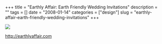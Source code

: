 +++
title = "Earthly Affair: Earth Friendly Wedding Invitations"
description = ""
tags = []
date = "2008-01-14"
categories = ["design"]
slug = "earthly-affair-earth-friendly-wedding-invitations"
+++


 

  <div id="screens-thumbs" class="clearfix">
    <div class="txt-center" id="design-submission"><a href="http://earthlyaffair.com/"><img id='bluga-thumbnail-1138' class='bluga-thumbnail large' src='//konigi.com/media/bluga/
wt47f2822a6acb6_0.jpg'/></a></div>  
  </div>   
<p><a href="http://earthlyaffair.com/">http://earthlyaffair.com</a></p>





